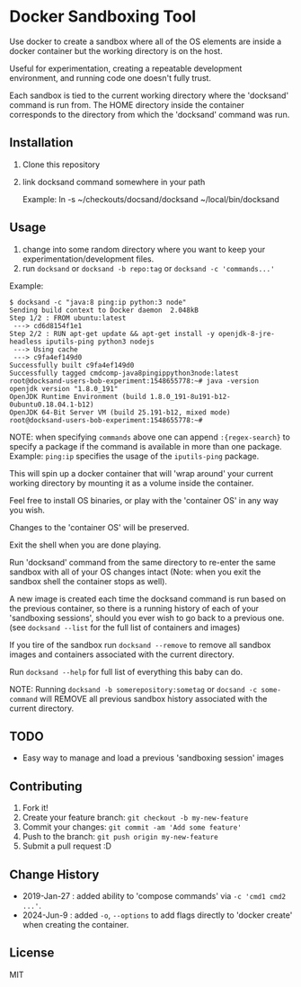 # Docker Sandboxing Tool

Use docker to create a sandbox where all of the OS elements are inside a docker
container but the working directory is on the host.

Useful for experimentation, creating a repeatable development environment, and running code one doesn't fully trust.  

Each sandbox is tied to the current working directory where the 'docksand' command is run from. The HOME directory inside the container corresponds to the directory from which the 'docksand' command was run.

## Installation

1. Clone this repository
2. link docksand command somewhere in your path

	Example:  ln -s ~/checkouts/docsand/docksand ~/local/bin/docksand

## Usage

1. change into some random directory where you want to keep your experimentation/development files.
2. run `docksand` or `docksand -b repo:tag` or `docksand -c 'commands...'`

Example:
```
$ docksand -c "java:8 ping:ip python:3 node"
Sending build context to Docker daemon  2.048kB
Step 1/2 : FROM ubuntu:latest
 ---> cd6d8154f1e1
Step 2/2 : RUN apt-get update && apt-get install -y openjdk-8-jre-headless iputils-ping python3 nodejs
 ---> Using cache
 ---> c9fa4ef149d0
Successfully built c9fa4ef149d0
Successfully tagged cmdcomp-java8pingippython3node:latest
root@docksand-users-bob-experiment:1548655778:~# java -version
openjdk version "1.8.0_191"
OpenJDK Runtime Environment (build 1.8.0_191-8u191-b12-0ubuntu0.18.04.1-b12)
OpenJDK 64-Bit Server VM (build 25.191-b12, mixed mode)
root@docksand-users-bob-experiment:1548655778:~#
```

NOTE: when specifying `commands` above one can append `:{regex-search}` to specify a package if the command is available in more than one package. Example: `ping:ip` specifies the usage of the `iputils-ping` package.


This will spin up a docker container that will 'wrap around' your current working
directory by mounting it as a volume inside the container.

Feel free to install OS binaries, or play with the 'container OS' in any way you wish.

Changes to the 'container OS' will be preserved.

Exit the shell when you are done playing.

Run 'docksand' command from the same directory to re-enter the same sandbox with
all of your OS changes intact (Note: when you exit the sandbox shell the container stops as well).

A new image is created each time the docksand command is run based on the previous container, so there is a running history of each of your 'sandboxing sessions', should you ever wish to go back to a previous one.  (see `docksand --list` for the full list of containers and images)

If you tire of the sandbox run `docksand --remove` to remove all sandbox images and containers associated with the current directory.

Run `docksand --help` for full list of everything this baby can do.

NOTE: Running `docksand -b somerepository:sometag` or `docsand -c some-command` will REMOVE all previous sandbox history associated with the current directory.

## TODO

* Easy way to manage and load a previous 'sandboxing session' images

## Contributing

1. Fork it!
2. Create your feature branch: `git checkout -b my-new-feature`
3. Commit your changes: `git commit -am 'Add some feature'`
4. Push to the branch: `git push origin my-new-feature`
5. Submit a pull request :D

## Change History

- 2019-Jan-27 : added ability to 'compose commands' via `-c 'cmd1 cmd2 ...'`.
- 2024-Jun-9 : added `-o`, `--options` to add flags directly to 'docker create' when creating the container.


## License

MIT
